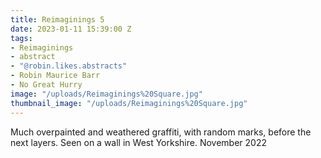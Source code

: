 ```yaml
---
title: Reimaginings 5
date: 2023-01-11 15:39:00 Z
tags:
- Reimaginings
- abstract
- "@robin.likes.abstracts"
- Robin Maurice Barr
- No Great Hurry
image: "/uploads/Reimaginings%20Square.jpg"
thumbnail_image: "/uploads/Reimaginings%20Square.jpg"
---
```


Much overpainted and weathered graffiti, with random marks, before the next layers. Seen on a wall in West Yorkshire. November 2022